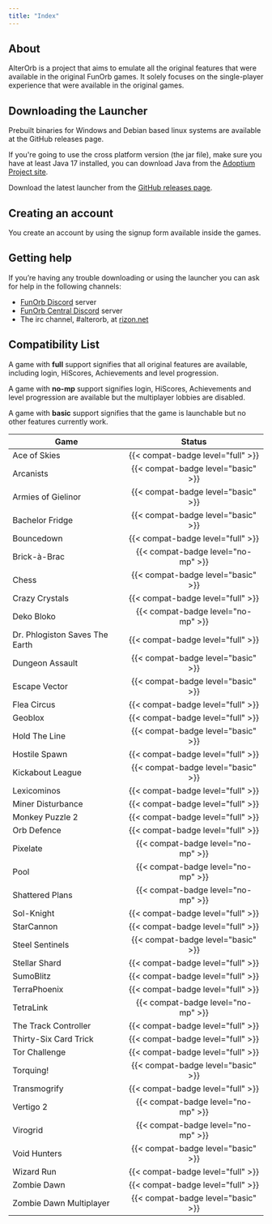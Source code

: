 ```yaml
---
title: "Index"
---
```


## About

AlterOrb is a project that aims to emulate all the original features that were available in the original FunOrb games.
It solely focuses on the single-player experience that were available in the original games.

## Downloading the Launcher

Prebuilt binaries for Windows and Debian based linux systems are available at the GitHub releases page.

If you're going to use the cross platform version (the jar file), make sure you have at least Java 17 installed, you can
download Java from the [Adoptium Project site](https://adoptium.net/).

Download the latest launcher from the [GitHub releases page](https://github.com/alterorb/launcher/releases).

## Creating an account

You create an account by using the signup form available inside the games.

## Getting help

If you’re having any trouble downloading or using the launcher you can ask for help in the following channels:

* [FunOrb Discord](https://discordapp.com/invite/MGfDrDf) server
* [FunOrb Central Discord](https://discordapp.com/invite/a4qUynM) server
* The irc channel, #alterorb, at [rizon.net](https://qchat.rizon.net/?channels=alterorb)

## Compatibility List

A game with **full** support signifies that all original features are available, including login, HiScores, Achievements
and level progression.

A game with **no-mp** support signifies login, HiScores, Achievements and level progression are available but the
multiplayer lobbies are disabled.

A game with **basic** support signifies that the game is launchable but no other features currently work.

| Game                           |               Status               |
|--------------------------------|:----------------------------------:|
| Ace of Skies                   | {{< compat-badge level="full" >}}  |
| Arcanists                      | {{< compat-badge level="basic" >}} |
| Armies of Gielinor             | {{< compat-badge level="basic" >}} |
| Bachelor Fridge                | {{< compat-badge level="basic" >}} |
| Bouncedown                     | {{< compat-badge level="full" >}}  |
| Brick-à-Brac                   | {{< compat-badge level="no-mp" >}} |
| Chess                          | {{< compat-badge level="basic" >}} |
| Crazy Crystals                 | {{< compat-badge level="full" >}}  |
| Deko Bloko                     | {{< compat-badge level="no-mp" >}} |
| Dr. Phlogiston Saves The Earth | {{< compat-badge level="full" >}}  |
| Dungeon Assault                | {{< compat-badge level="basic" >}} |
| Escape Vector                  | {{< compat-badge level="basic" >}} |
| Flea Circus                    | {{< compat-badge level="full" >}}  |
| Geoblox                        | {{< compat-badge level="full" >}}  |
| Hold The Line                  | {{< compat-badge level="basic" >}} |
| Hostile Spawn                  | {{< compat-badge level="full" >}}  |
| Kickabout League               | {{< compat-badge level="basic" >}} |
| Lexicominos                    | {{< compat-badge level="full" >}}  |
| Miner Disturbance              | {{< compat-badge level="full" >}}  |
| Monkey Puzzle 2                | {{< compat-badge level="full" >}}  |
| Orb Defence                    | {{< compat-badge level="full" >}}  |
| Pixelate                       | {{< compat-badge level="no-mp" >}} |
| Pool                           | {{< compat-badge level="no-mp" >}} |
| Shattered Plans                | {{< compat-badge level="no-mp" >}} |
| Sol-Knight                     | {{< compat-badge level="full" >}}  |
| StarCannon                     | {{< compat-badge level="full" >}}  |
| Steel Sentinels                | {{< compat-badge level="basic" >}} |
| Stellar Shard                  | {{< compat-badge level="full" >}}  |
| SumoBlitz                      | {{< compat-badge level="full" >}}  |
| TerraPhoenix                   | {{< compat-badge level="full" >}}  |
| TetraLink                      | {{< compat-badge level="no-mp" >}} |
| The Track Controller           | {{< compat-badge level="full" >}}  |
| Thirty-Six Card Trick          | {{< compat-badge level="full" >}}  |
| Tor Challenge                  | {{< compat-badge level="full" >}}  |
| Torquing!                      | {{< compat-badge level="basic" >}} |
| Transmogrify                   | {{< compat-badge level="full" >}}  |
| Vertigo 2                      | {{< compat-badge level="no-mp" >}} |
| Virogrid                       | {{< compat-badge level="no-mp" >}} |
| Void Hunters                   | {{< compat-badge level="basic" >}} |
| Wizard Run                     | {{< compat-badge level="full" >}}  |
| Zombie Dawn                    | {{< compat-badge level="full" >}}  |
| Zombie Dawn Multiplayer        | {{< compat-badge level="basic" >}} |

